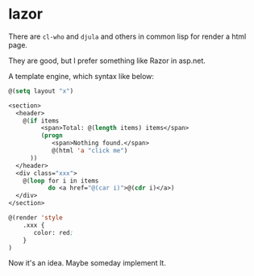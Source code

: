 # lazor

There are `cl-who` and `djula` and others in common lisp for render a html page.

They are good, but I prefer something like Razor in asp.net.

A template engine, which syntax like below:
```lisp
@(setq layout "x")

<section>
  <header>
    @(if items
         <span>Total: @(length items) items</span>
         (progn
            <span>Nothing found.</span>
            @(html 'a "click me")
      ))
  </header>
  <div class="xxx">
    @(loop for i in items
           do <a href="@(car i)">@(cdr i)</a>)
  </div>
</section>

@(render 'style
    .xxx {
       color: red;
    }
)
```

Now it's an idea. Maybe someday implement It.


